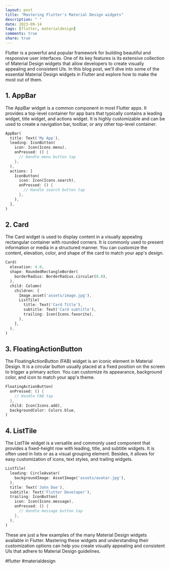 ```yaml
---
layout: post
title: "Mastering Flutter's Material Design widgets"
description: " "
date: 2023-09-14
tags: [flutter, materialdesign]
comments: true
share: true
---
```


Flutter is a powerful and popular framework for building beautiful and responsive user interfaces. One of its key features is its extensive collection of Material Design widgets that allow developers to create visually appealing and consistent UIs. In this blog post, we'll dive into some of the essential Material Design widgets in Flutter and explore how to make the most out of them.

## 1. AppBar
The AppBar widget is a common component in most Flutter apps. It provides a top-level container for app bars that typically contains a leading widget, title widget, and actions widget. It is highly customizable and can be used to create a navigation bar, toolbar, or any other top-level container.

```dart
AppBar(
  title: Text('My App'),
  leading: IconButton(
    icon: Icon(Icons.menu),
    onPressed: () {
      // Handle menu button tap
    },
  ),
  actions: [
    IconButton(
      icon: Icon(Icons.search),
      onPressed: () {
        // Handle search button tap
      },
    ),
  ],
)
```

## 2. Card
The Card widget is used to display content in a visually appealing rectangular container with rounded corners. It is commonly used to present information or media in a structured manner. You can customize the content, elevation, color, and shape of the card to match your app's design.

```dart
Card(
  elevation: 4.0,
  shape: RoundedRectangleBorder(
    borderRadius: BorderRadius.circular(8.0),
  ),
  child: Column(
    children: [
      Image.asset('assets/image.jpg'),
      ListTile(
        title: Text('Card Title'),
        subtitle: Text('Card subtitle'),
        trailing: Icon(Icons.favorite),
      ),
    ],
  ),
)
```

## 3. FloatingActionButton
The FloatingActionButton (FAB) widget is an iconic element in Material Design. It is a circular button usually placed at a fixed position on the screen to trigger a primary action. You can customize its appearance, background color, and icon to match your app's theme.

```dart
FloatingActionButton(
  onPressed: () {
    // Handle FAB tap
  },
  child: Icon(Icons.add),
  backgroundColor: Colors.blue,
)
```

## 4. ListTile
The ListTile widget is a versatile and commonly used component that provides a fixed-height row with leading, title, and subtitle widgets. It is often used in lists or as a visual grouping element. Besides, it allows for easy customization of icons, text styles, and trailing widgets.

```dart
ListTile(
  leading: CircleAvatar(
    backgroundImage: AssetImage('assets/avatar.jpg'),
  ),
  title: Text('John Doe'),
  subtitle: Text('Flutter Developer'),
  trailing: IconButton(
    icon: Icon(Icons.message),
    onPressed: () {
      // Handle message button tap
    },
  ),
)
```

These are just a few examples of the many Material Design widgets available in Flutter. Mastering these widgets and understanding their customization options can help you create visually appealing and consistent UIs that adhere to Material Design guidelines.

#flutter #materialdesign